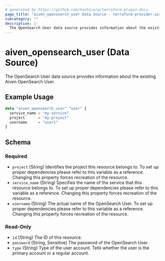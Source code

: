 ```yaml
---
# generated by https://github.com/hashicorp/terraform-plugin-docs
page_title: "aiven_opensearch_user Data Source - terraform-provider-aiven"
subcategory: ""
description: |-
  The OpenSearch User data source provides information about the existing Aiven OpenSearch User.
---
```


# aiven_opensearch_user (Data Source)

The OpenSearch User data source provides information about the existing Aiven OpenSearch User.

## Example Usage

```terraform
data "aiven_opensearch_user" "user" {
  service_name = "my-service"
  project      = "my-project"
  username     = "user1"
}
```

<!-- schema generated by tfplugindocs -->
## Schema

### Required

- `project` (String) Identifies the project this resource belongs to. To set up proper dependencies please refer to this variable as a reference. Changing this property forces recreation of the resource.
- `service_name` (String) Specifies the name of the service that this resource belongs to. To set up proper dependencies please refer to this variable as a reference. Changing this property forces recreation of the resource.
- `username` (String) The actual name of the OpenSearch User. To set up proper dependencies please refer to this variable as a reference. Changing this property forces recreation of the resource.

### Read-Only

- `id` (String) The ID of this resource.
- `password` (String, Sensitive) The password of the OpenSearch User.
- `type` (String) Type of the user account. Tells whether the user is the primary account or a regular account.

